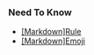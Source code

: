 ### Need To Know
- [[Markdown]Rule](https://github.com/lofty77/Tools/blob/master/docs/Markdown_rule.md)
- [[Markdown]Emoji](https://github.com/lofty77/Tools/blob/master/docs/Markdown_emoji.md)


